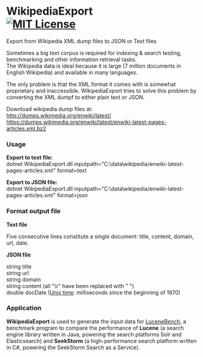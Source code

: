 WikipediaExport<br> 
[![MIT License](https://img.shields.io/github/license/wolfgarbe/wikipediaexport.png)](https://github.com/wolfgarbe/WikipediaExport/blob/master/LICENSE)
========
Export from Wikipedia XML dump files to JSON or Text files

Sometimes a big text corpus is required for indexing & search testing, benchmarking and other information retrieval tasks.<br>
The Wikipedia data is ideal because it is large (7 million documents in English Wikipedia) and available in many languages.

The only problem is that the XML format it comes with is somewhat proprietary and inaccessible. WikipediaExport tries to solve this problem by converting the XML dumpf to either plain text or JSON.

Download wikipedia dump files at: <br>
http://dumps.wikimedia.org/enwiki/latest/    
https://dumps.wikimedia.org/enwiki/latest/enwiki-latest-pages-articles.xml.bz2

### Usage 

**Export to text file:**<br>
dotnet WikipediaExport.dll inputpath="C:\data\wikipedia/enwiki-latest-pages-articles.xml" format=text

**Export to JSON file:**<br>
dotnet WikipediaExport.dll inputpath="C:\data\wikipedia/enwiki-latest-pages-articles.xml" format=json

### Format output file 

**Text file**

Five consecutive lines constitute a single document: title, content, domain, url, date.

**JSON file**

string title<br>
string url<br>
string domain<br>
string content  (all "\r" have been replaced with " ")<br>
double docDate  ([Unix time](https://en.wikipedia.org/wiki/Unix_time): milliseconds since the beginning of 1970)<br>

### Application 

**WikipediaExport** is used to generate the input data for [LuceneBench](https://github.com/wolfgarbe/LuceneBench), a benchmark program to compare the performance of **Lucene** (a search engine library written in Java, powering the search platforms Solr and Elasticsearch) and **SeekStorm** (a high-performance search platform written in C#, powering the SeekStorm Search as a Service).
